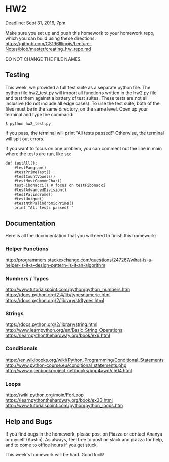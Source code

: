 # HW2

Deadline: Sept 31, 2016, 7pm

Make sure you set up and push this homework to your homework repo, which you can build using these directions: https://github.com/CS196Illinois/Lecture-Notes/blob/master/creating_hw_repo.md

DO NOT CHANGE THE FILE NAMES.

## Testing
This week, we provided a full test suite as a separate python file. The python file hw2_test.py will import all functions written in the hw2.py file and test them against a battery of test suites. These tests are not all inclusive (do not include all edge cases). To use the test suite, both of the files must be in the same directory, on the same level. Open up your terminal and type the command:

```
$ python hw2_test.py
```

If you pass, the terminal will print "All tests passed!"
Otherwise, the terminal will spit out errors.

If you want to focus on one problem, you can comment out the line in main where the tests are run, like so:

```
def testAll():
    #testPangram()
    #testPrimeTest()
    #testCountVowels()
    #testMostCommonChar()
    testFibonacci() # focus on testFibonacci
    #testAdvancedDivision()
    #testPalindrome()
    #testUnique()
    #testNthPalindromicPrime()
    print "All tests passed! "
```

## Documentation
Here is all the documentation that you will need to finish this homework:

### Helper Functions
http://programmers.stackexchange.com/questions/247267/what-is-a-helper-is-it-a-design-pattern-is-it-an-algorithm

### Numbers / Types
http://www.tutorialspoint.com/python/python_numbers.htm<br />
https://docs.python.org/2.4/lib/typesnumeric.html<br />
https://docs.python.org/2/library/stdtypes.html<br />

### Strings
https://docs.python.org/2/library/string.html<br />
http://www.learnpython.org/en/Basic_String_Operations<br />
https://learnpythonthehardway.org/book/ex6.html<br />

### Conditionals
https://en.wikibooks.org/wiki/Python_Programming/Conditional_Statements<br />
http://www.python-course.eu/conditional_statements.php<br />
http://www.openbookproject.net/books/bpp4awd/ch04.html<br />

### Loops
https://wiki.python.org/moin/ForLoop<br />
https://learnpythonthehardway.org/book/ex33.html<br />
http://www.tutorialspoint.com/python/python_loops.htm<br />

## Help and Bugs
If you find bugs in the homework, please post on Piazza or contact Ananya or myself (Austin). As always, feel free to post on slack and piazza for help, and to come to office hours if you get stuck.

This week's homework will be hard. Good luck!
